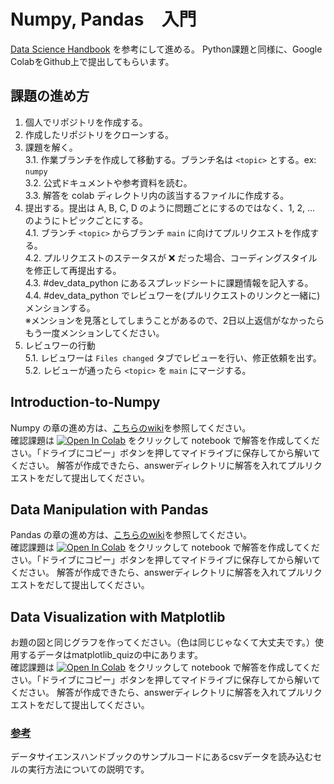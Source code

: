 # Numpy, Pandas　入門

[Data Science Handbook][0] を参考にして進める。
Python課題と同様に、Google ColabをGithub上で提出してもらいます。


[svg]: https://colab.research.google.com/assets/colab-badge.svg

## 課題の進め方

1. 個人でリポジトリを作成する。
1. 作成したリポジトリをクローンする。
1. 課題を解く。<br>
  3.1. 作業ブランチを作成して移動する。ブランチ名は `<topic>` とする。ex: `numpy`<br>
  3.2. 公式ドキュメントや参考資料を読む。<br>
  3.3. 解答を colab ディレクトリ内の該当するファイルに作成する。<br>
1. 提出する。提出は A, B, C, D のように問題ごとにするのではなく、1, 2, ... のようにトピックごとにする。<br>
  4.1. ブランチ `<topic>` からブランチ `main` に向けてプルリクエストを作成する。<br>
  4.2. プルリクエストのステータスが ❌ だった場合、コーディングスタイルを修正して再提出する。<br>
  4.3. #dev_data_python にあるスプレッドシートに課題情報を記入する。<br>
  4.4. #dev_data_python でレビュワーを(プルリクエストのリンクと一緒に) メンションする。<br>
  ※メンションを見落としてしまうことがあるので、2日以上返信がなかったらもう一度メンションしてください。
1. レビュワーの行動<br>
  5.1. レビュワーは `Files changed` タブでレビューを行い、修正依頼を出す。<br>
  5.2. レビューが通ったら `<topic>` を `main` にマージする。

## Introduction-to-Numpy
Numpy の章の進め方は、[こちらのwiki][1]を参照してください。<br>
確認課題は [![Open In Colab][svg]][2] をクリックして notebook で解答を作成してください。「ドライブにコピー」ボタンを押してマイドライブに保存してから解いてください。
解答が作成できたら、answerディレクトリに解答を入れてプルリクエストをだして提出してください。

## Data Manipulation with Pandas
Pandas の章の進め方は、[こちらのwiki][3]を参照してください。<br>
確認課題は [![Open In Colab][svg]][4] をクリックして notebook で解答を作成してください。「ドライブにコピー」ボタンを押してマイドライブに保存してから解いてください。
解答が作成できたら、answerディレクトリに解答を入れてプルリクエストをだして提出してください。


## Data Visualization with Matplotlib
お題の図と同じグラフを作ってください。（色は同じじゃなくて大丈夫です。）使用するデータはmatplotlib_quizの中にあります。<br>
確認課題は [![Open In Colab][svg]][5] をクリックして notebook で解答を作成してください。「ドライブにコピー」ボタンを押してマイドライブに保存してから解いてください。
解答が作成できたら、answerディレクトリに解答を入れてプルリクエストをだして提出してください。

### [参考][6]
データサイエンスハンドブックのサンプルコードにあるcsvデータを読み込むセルの実行方法についての説明です。


[0]: https://jakevdp.github.io/PythonDataScienceHandbook/
[1]: https://github.com/shinonome-inc/Basic-Python/wiki/Introduction-to-Numpy
[2]: https://drive.google.com/file/d/1AcB5_rpqpw3uhlLyTtChylbktQml4O2U/view?usp=sharing
[3]: https://github.com/shinonome-inc/Basic-Python/wiki/Data-Manipulation-with-Pandas
[4]: https://drive.google.com/file/d/1xKx_9GQ9mYujKZ4ga3xlAyJw7Kp6LLpk/view?usp=sharing
[5]: https://drive.google.com/file/d/1iIp7PWSYFQ0EEQrvlUE38qX4pR-3j9UI/view?usp=sharing
[6]: https://github.com/shinonome-inc/Basic-Python/wiki/csv%E3%83%87%E3%83%BC%E3%82%BF%E3%81%AE%E8%AA%AD%E3%81%BF%E8%BE%BC%E3%81%BF%E6%96%B9


